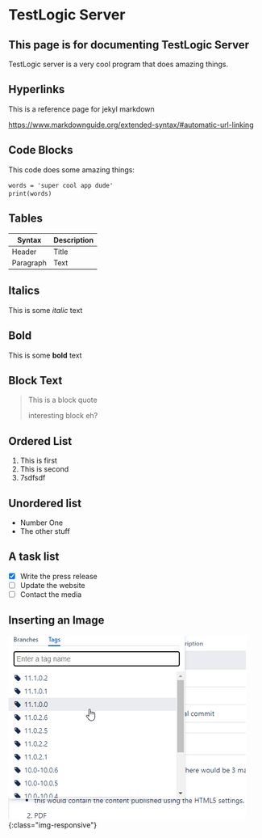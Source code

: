 # TestLogic Server #
## This page is for documenting TestLogic Server ##
TestLogic server is a very cool program that does amazing things.

## Hyperlinks ##
This is a reference page for jekyl markdown

https://www.markdownguide.org/extended-syntax/#automatic-url-linking

## Code Blocks ##
This code does some amazing things:
```
words = 'super cool app dude'
print(words)
```
## Tables ##

| Syntax      | Description |
| ----------- | ----------- |
| Header      | Title       |
| Paragraph   | Text        |

## Italics ##
 
This is some *italic* text  

## Bold ##

This is some **bold** text

## Block Text ##
> This is a block quote
> 
> interesting block eh?

## Ordered List ## 

1. This is first
2. This is second
3. 7sdfsdf
   
## Unordered list ##
- Number One
- The other stuff

## A task list ##
- [x] Write the press release
- [ ] Update the website
- [ ] Contact the media

## Inserting an Image ##

![image-title-here](git.png){:class="img-responsive"}
